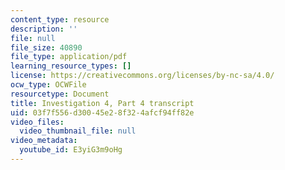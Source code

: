 ```yaml
---
content_type: resource
description: ''
file: null
file_size: 40890
file_type: application/pdf
learning_resource_types: []
license: https://creativecommons.org/licenses/by-nc-sa/4.0/
ocw_type: OCWFile
resourcetype: Document
title: Investigation 4, Part 4 transcript
uid: 03f7f556-d300-45e2-8f32-4afcf94ff82e
video_files:
  video_thumbnail_file: null
video_metadata:
  youtube_id: E3yiG3m9oHg
---
```


